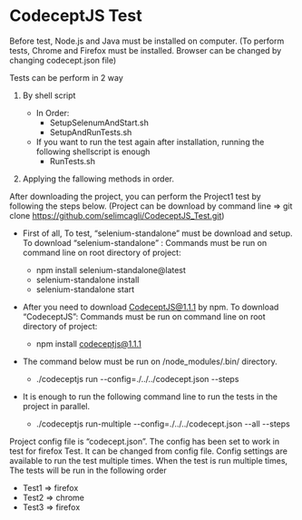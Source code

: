 # CodeceptJS Test

Before test, Node.js and Java must be installed on computer. (To perform tests, Chrome and Firefox must be installed. Browser can be changed by changing codecept.json file)

Tests can be perform in 2 way
1. By shell script
    - In Order:
        - SetupSelenumAndStart.sh
        - SetupAndRunTests.sh
    - If you want to run the test again after installation, running the following shellscript is enough
        - RunTests.sh
        
2. Applying the fallowing methods in order.

After downloading the project, you can perform the Project1 test by following the steps below. (Project can be download by command line  => git clone https://github.com/selimcagli/CodeceptJS_Test.git)

-	First of all, To test, “selenium-standalone” must be download and setup. To download “selenium-standalone” : Commands must be run on command line on root directory of project:
    - npm install selenium-standalone@latest
    - selenium-standalone install
    - selenium-standalone start

-	After you need to download CodeceptJS@1.1.1 by npm. To download “CodeceptJS”: Commands must be run on command line on root directory of project:
    - npm install codeceptjs@1.1.1

-	The command below must be run on /node_modules/.bin/ directory. 
    - ./codeceptjs run --config=./../../codecept.json --steps

-	It is enough to run the following command line to run the tests in the project in parallel.
    - ./codeceptjs run-multiple --config=./../../codecept.json --all --steps

Project config file is “codecept.json”. The config has been set to work in test for firefox Test. It can be changed from config file. 
Config settings are available to run the test multiple times. When the test is run multiple times, The tests will be run in the following order
- Test1 => firefox
- Test2 => chrome
- Test3 => firefox
